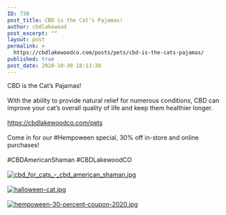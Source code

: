 ```yaml
---
ID: 730
post_title: CBD is the Cat’s Pajamas!
author: cbdlakewood
post_excerpt: ""
layout: post
permalink: >
  https://cbdlakewoodco.com/posts/pets/cbd-is-the-cats-pajamas/
published: true
post_date: 2020-10-30 18:13:38
---
```

<html><head></head><body>
CBD is the Cat’s Pajamas!<br /><br />With the ability to provide natural relief for numerous conditions, CBD can improve your cat’s overall quality of life and keep them healthier longer.<br /><br /><a href="https://cbdarvada.com/pets">https://cbdlakewoodco.com/pets</a><span> </span><br /><br />Come in for our #Hempoween special, 30% off in-store and online purchases!<br /><br />#CBDAmericanShaman #CBDLakewoodCO
</body>
</html><br/><br/><a href="https://snd-videos.s3.amazonaws.com/288012/1604102798317.jpg"  title="cbd_for_cats_-_cbd_american_shaman.jpg" ><img src="https://snd-videos.s3.amazonaws.com/288012/1604102798317.jpg" alt="cbd_for_cats_-_cbd_american_shaman.jpg" title="cbd_for_cats_-_cbd_american_shaman.jpg" /></a><br/><br/><a href="https://snd-videos.s3.amazonaws.com/288012/1604102798310.jpg"  title="halloween-cat.jpg" ><img src="https://snd-videos.s3.amazonaws.com/288012/1604102798310.jpg" alt="halloween-cat.jpg" title="halloween-cat.jpg" /></a><br/><br/><a href="https://snd-videos.s3.amazonaws.com/288012/1604102798321.jpg"  title="hempoween-30-percent-coupon-2020.jpg" ><img src="https://snd-videos.s3.amazonaws.com/288012/1604102798321.jpg" alt="hempoween-30-percent-coupon-2020.jpg" title="hempoween-30-percent-coupon-2020.jpg" /></a>